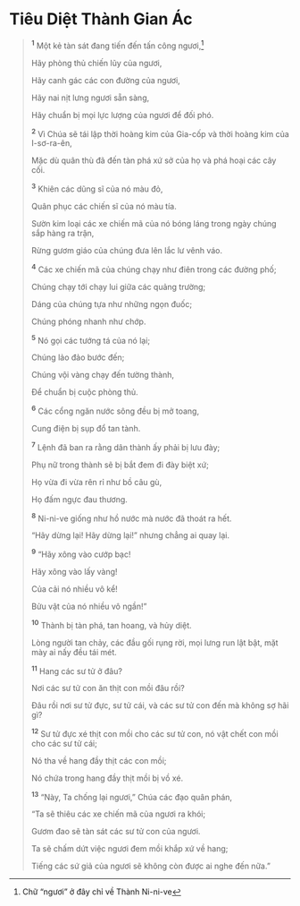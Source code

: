 # Tiêu Diệt Thành Gian Ác

> <sup><b>1</b></sup> Một kẻ tàn sát đang tiến đến tấn công ngươi,[^1-75a4905c-112b-47da-af15-b2999d87869d]
> 
> Hãy phòng thủ chiến lũy của ngươi,
> 
> Hãy canh gác các con đường của ngươi,
> 
> Hãy nai nịt lưng ngươi sẵn sàng,
> 
> Hãy chuẩn bị mọi lực lượng của ngươi để đối phó.
> 
> <sup><b>2</b></sup> Vì Chúa sẽ tái lập thời hoàng kim của Gia-cốp và thời hoàng kim của I-sơ-ra-ên,
> 
> Mặc dù quân thù đã đến tàn phá xứ sở của họ và phá hoại các cây cối.
>
> <sup><b>3</b></sup> Khiên các dũng sĩ của nó màu đỏ,
> 
> Quân phục các chiến sĩ của nó màu tía.
> 
> Sườn kim loại các xe chiến mã của nó bóng láng trong ngày chúng sắp hàng ra trận,
> 
> Rừng gươm giáo của chúng đưa lên lắc lư vênh váo.
> 
> <sup><b>4</b></sup> Các xe chiến mã của chúng chạy như điên trong các đường phố;
> 
> Chúng chạy tới chạy lui giữa các quảng trường;
> 
> Dáng của chúng tựa như những ngọn đuốc;
> 
> Chúng phóng nhanh như chớp.
> 
> <sup><b>5</b></sup> Nó gọi các tướng tá của nó lại;
> 
> Chúng lảo đảo bước đến;
> 
> Chúng vội vàng chạy đến tường thành,
> 
> Ðể chuẩn bị cuộc phòng thủ.
> 
> <sup><b>6</b></sup> Các cổng ngăn nước sông đều bị mở toang,
> 
> Cung điện bị sụp đổ tan tành.
> 
> <sup><b>7</b></sup> Lệnh đã ban ra rằng dân thành ấy phải bị lưu đày;
> 
> Phụ nữ trong thành sẽ bị bắt đem đi đày biệt xứ;
> 
> Họ vừa đi vừa rên rỉ như bồ câu gù,
> 
> Họ đấm ngực đau thương.
>
> <sup><b>8</b></sup> Ni-ni-ve giống như hồ nước mà nước đã thoát ra hết.
> 
> “Hãy dừng lại! Hãy dừng lại!” nhưng chẳng ai quay lại.
> 
> <sup><b>9</b></sup> “Hãy xông vào cướp bạc!
> 
> Hãy xông vào lấy vàng!
> 
> Của cải nó nhiều vô kể!
> 
> Bửu vật của nó nhiều vô ngần!”
> 
> <sup><b>10</b></sup> Thành bị tàn phá, tan hoang, và hủy diệt.
> 
> Lòng người tan chảy, các đầu gối rụng rời, mọi lưng run lật bật, mặt mày ai nấy đều tái mét.
>
> <sup><b>11</b></sup> Hang các sư tử ở đâu?
> 
> Nơi các sư tử con ăn thịt con mồi đâu rồi?
> 
> Ðâu rồi nơi sư tử đực, sư tử cái, và các sư tử con đến mà không sợ hãi gì?
> 
> <sup><b>12</b></sup> Sư tử đực xé thịt con mồi cho các sư tử con, nó vật chết con mồi cho các sư tử cái;
> 
> Nó tha về hang đầy thịt các con mồi;
> 
> Nó chứa trong hang đầy thịt mồi bị vồ xé.
>
> <sup><b>13</b></sup> “Này, Ta chống lại ngươi,” Chúa các đạo quân phán,
> 
> “Ta sẽ thiêu các xe chiến mã của ngươi ra khói;
> 
> Gươm đao sẽ tàn sát các sư tử con của ngươi.
> 
> Ta sẽ chấm dứt việc ngươi đem mồi khắp xứ về hang;
> 
> Tiếng các sứ giả của ngươi sẽ không còn được ai nghe đến nữa.”

[^1-75a4905c-112b-47da-af15-b2999d87869d]: Chữ “ngươi” ở đây chỉ về Thành Ni-ni-ve